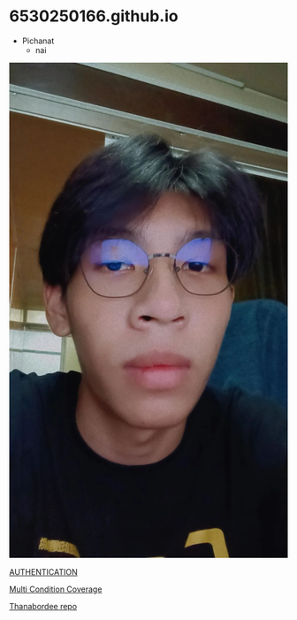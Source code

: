 # 6530250166.github.io
- Pichanat
  - nai

![cat](145610.jpg)

[AUTHENTICATION](authentication)

[Multi Condition Coverage](multi-condition-coverage)

[Thanabordee repo](https://github.com/realalunda/realalunda.github.io)
